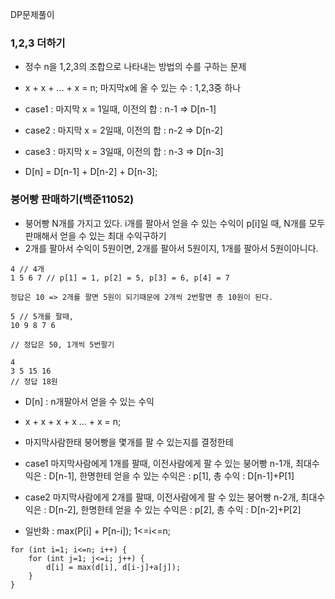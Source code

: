 DP문제풀이

### 1,2,3 더하기

- 정수 n을 1,2,3의 조합으로 나타내는 방법의 수를 구하는 문제
- x + x + ... + x = n; 마지막x에 올 수 있는 수 : 1,2,3중 하나

- case1 : 마지막 x = 1일때, 이전의 합 : n-1 => D[n-1]
- case2 : 마지막 x = 2일때, 이전의 합 : n-2 => D[n-2]
- case3 : 마지막 x = 3일때, 이전의 합 : n-3 => D[n-3]
- D[n] = D[n-1] + D[n-2] + D[n-3];


### 붕어빵 판매하기(백준11052)

- 붕어빵 N개를 가지고 있다. i개를 팔아서 얻을 수 있는 수익이 p[i]일 때, N개를 모두 판매해서 얻을 수 있는 최대 수익구하기
- 2개를 팔아서 수익이 5원이면, 2개를 팔아서 5원이지, 1개를 팔아서 5원이아니다.

```
4 // 4개
1 5 6 7 // p[1] = 1, p[2] = 5, p[3] = 6, p[4] = 7

정답은 10 => 2개를 팔면 5원이 되기때문에 2개씩 2번팔면 총 10원이 된다.
```

```
5 // 5개를 팔때,
10 9 8 7 6

// 정답은 50, 1개씩 5번팔기
```

```
4
3 5 15 16
// 정답 18원
```

- D[n] : n개팔아서 얻을 수 있는 수익
- x + x + x + x ... + x = n;
- 마지막사람한태 붕어빵을 몇개를 팔 수 있는지를 결정한테

- case1 마지막사람에게 1개를 팔때, 이전사람에게 팔 수 있는 붕어빵 n-1개, 최대수익은 : D[n-1], 한명한테 얻을 수 있는 수익은 : p[1], 총 수익 : D[n-1]+P[1]

- case2 마지막사람에게 2개를 팔때, 이전사람에게 팔 수 있는 붕어빵 n-2개, 최대수익은 : D[n-2], 한명한테 얻을 수 있는 수익은 : p[2], 총 수익 : D[n-2]+P[2]

- 일반화 : max(P[i] + P[n-i]); 1<=i<=n;

```
for (int i=1; i<=n; i++) {
	for (int j=1; j<=i; j++) {
    	d[i] = max(d[i], d[i-j]+a[j]);
    }
}
```